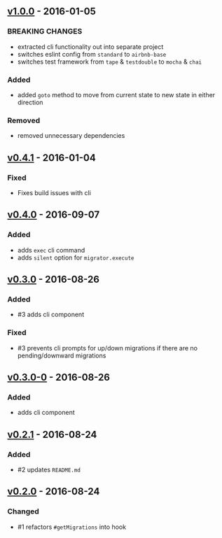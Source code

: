 

## [v1.0.0] - 2016-01-05

### BREAKING CHANGES
- extracted cli functionality out into separate project
- switches eslint config from `standard` to `airbnb-base`
- switches test framework from `tape` & `testdouble` to `mocha` & `chai`

### Added
- added `goto` method to move from current state to new state in either direction

### Removed
- removed unnecessary dependencies



## [v0.4.1] - 2016-01-04

### Fixed
- Fixes build issues with cli



## [v0.4.0] - 2016-09-07

### Added
- adds `exec` cli command
- adds `silent` option for `migrator.execute`



## [v0.3.0] - 2016-08-26

### Added
- #3 adds cli component

### Fixed
- #3 prevents cli prompts for up/down migrations if there are no pending/downward migrations



## [v0.3.0-0] - 2016-08-26

### Added
- adds cli component



## [v0.2.1] - 2016-08-24

### Added
- #2 updates `README.md`



## [v0.2.0] - 2016-08-24

### Changed
- #1 refactors `#getMigrations` into hook



[Unreleased]: https://github.com/cludden/termigrator/compare/v0.4.0...HEAD
[v1.0.0]: https://github.com/cludden/termigrator/compare/v0.4.1...v1.0.0
[v0.4.1]: https://github.com/cludden/termigrator/compare/v0.4.0...v0.4.1
[v0.4.0]: https://github.com/cludden/termigrator/compare/v0.3.0...v0.4.0
[v0.3.0]: https://github.com/GaiamTV/gaia-core-api/compare/v0.2.1...v0.3.0
[v0.3.0-0]: https://github.com/GaiamTV/gaia-core-api/compare/v0.2.1...v0.3.0-0
[v0.2.1]: https://github.com/GaiamTV/gaia-core-api/compare/v0.2.0...v0.2.1
[v0.2.0]: https://github.com/GaiamTV/gaia-core-api/compare/v0.1.0...v0.2.0
